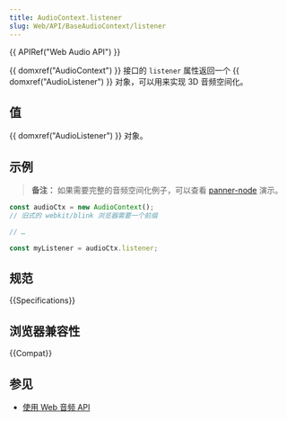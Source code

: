 ```yaml
---
title: AudioContext.listener
slug: Web/API/BaseAudioContext/listener
---
```


{{ APIRef("Web Audio API") }}

{{ domxref("AudioContext") }} 接口的 `listener` 属性返回一个 {{ domxref("AudioListener") }} 对象，可以用来实现 3D 音频空间化。

## 值

{{ domxref("AudioListener") }} 对象。

## 示例

> **备注：** 如果需要完整的音频空间化例子，可以查看 [panner-node](https://github.com/mdn/webaudio-examples/tree/main/panner-node) 演示。

```js
const audioCtx = new AudioContext();
// 旧式的 webkit/blink 浏览器需要一个前缀

// …

const myListener = audioCtx.listener;
```

## 规范

{{Specifications}}

## 浏览器兼容性

{{Compat}}

## 参见

- [使用 Web 音频 API](/zh-CN/docs/Web_Audio_API/Using_Web_Audio_API)

